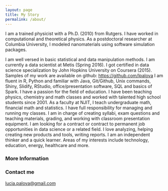 ```yaml
---
layout: page
title: My Story
permalink: /about/
---
```


I am a trained physicist with a Ph.D. (2010) from Rutgers. I have worked in computational and theoretical physics. 
As a postdoctoral researcher at Columbia University, I modeled nanomaterials using software simulation packages.
<!-- I collaborated with other scientists, presented at conferences and published my work in top peer-reviewed journals.-->

I am well versed in basic statistical and data manipulation methods. I am currently a data scientist at Metis (Spring 2016). I got certified in data science specialization by John Hopkins University on Coursera (2015). Samples of my work are available on github: https://github.com/lpalova
I am fluent in R, Python and familiar with Java, Git/Github, Unix commands, Shiny, Slidify, RStudio, office/presentation software, SQL and basics of Spark.
I have a passion for the field of education. I have been teaching physics, chemistry and math classes and worked with talented high school students since 2001. As a faculty at NJIT, I teach undergraduate math, financial math and statistics. I have full responsibility for managing and running my classes. I am in charge of creating syllabi, exam questions and teaching materials, grading, and working with classroom presentation equipment.
I am looking for a contract or contract to permanent job opportunities in data science or a related field. I love analyzing, helping creating new products and tools, writing reports. I am an independent thinker and a quick learner. Areas of my interests include technology, education, energy, healthcare and more.

### More Information


### Contact me

[lucia.palova@gmail.com](mailto:email@domain.com)
